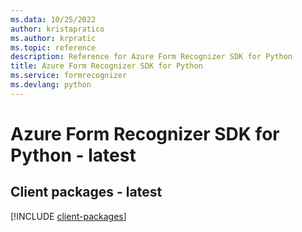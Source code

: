 ```yaml
---
ms.data: 10/25/2022
author: kristapratico
ms.author: krpratic
ms.topic: reference
description: Reference for Azure Form Recognizer SDK for Python
title: Azure Form Recognizer SDK for Python
ms.service: formrecognizer
ms.devlang: python
---
```

# Azure Form Recognizer SDK for Python - latest

## Client packages - latest
[!INCLUDE [client-packages](form-recognizer-client-index.md)]